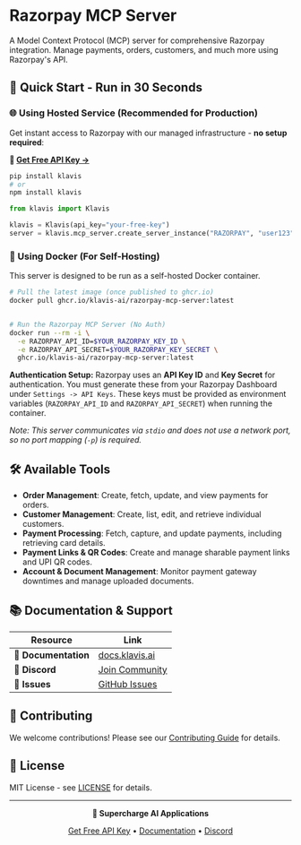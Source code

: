 # Razorpay MCP Server

A Model Context Protocol (MCP) server for comprehensive Razorpay integration. Manage payments, orders, customers, and much more using Razorpay's API.

## 🚀 Quick Start - Run in 30 Seconds

### 🌐 Using Hosted Service (Recommended for Production)

Get instant access to Razorpay with our managed infrastructure - **no setup required**:

**🔗 [Get Free API Key →](https://www.klavis.ai/home/api-keys)**

```bash
pip install klavis
# or
npm install klavis
```

```python
from klavis import Klavis

klavis = Klavis(api_key="your-free-key")
server = klavis.mcp_server.create_server_instance("RAZORPAY", "user123")
```

### 🐳 Using Docker (For Self-Hosting)

This server is designed to be run as a self-hosted Docker container.

```bash
# Pull the latest image (once published to ghcr.io)
docker pull ghcr.io/klavis-ai/razorpay-mcp-server:latest


# Run the Razorpay MCP Server (No Auth)
docker run --rm -i \
  -e RAZORPAY_API_ID=$YOUR_RAZORPAY_KEY_ID \
  -e RAZORPAY_API_SECRET=$YOUR_RAZORPAY_KEY_SECRET \
  ghcr.io/klavis-ai/razorpay-mcp-server:latest
```

**Authentication Setup:** Razorpay uses an **API Key ID** and **Key Secret** for authentication. You must generate these from your Razorpay Dashboard under `Settings -> API Keys`. These keys must be provided as environment variables (`RAZORPAY_API_ID` and `RAZORPAY_API_SECRET`) when running the container.

*Note: This server communicates via `stdio` and does not use a network port, so no port mapping (`-p`) is required.*

## 🛠️ Available Tools

- **Order Management**: Create, fetch, update, and view payments for orders.
- **Customer Management**: Create, list, edit, and retrieve individual customers.
- **Payment Processing**: Fetch, capture, and update payments, including retrieving card details.
- **Payment Links & QR Codes**: Create and manage sharable payment links and UPI QR codes.
- **Account & Document Management**: Monitor payment gateway downtimes and manage uploaded documents.

## 📚 Documentation & Support

| Resource | Link |
|----------|------|
| **📖 Documentation** | [docs.klavis.ai](https://docs.klavis.ai) |
| **💬 Discord** | [Join Community](https://discord.gg/p7TuTEcssn) |
| **🐛 Issues** | [GitHub Issues](https://github.com/klavis-ai/klavis/issues) |

## 🤝 Contributing

We welcome contributions! Please see our [Contributing Guide](../../CONTRIBUTING.md) for details.

## 📜 License

MIT License - see [LICENSE](../../LICENSE) for details.

---

<div align="center">
  <p><strong>🚀 Supercharge AI Applications </strong></p>
  <p>
    <a href="https://www.klavis.ai">Get Free API Key</a> •
    <a href="https://docs.klavis.ai">Documentation</a> •
    <a href="https://discord.gg/p7TuTEcssn">Discord</a>
  </p>
</div>